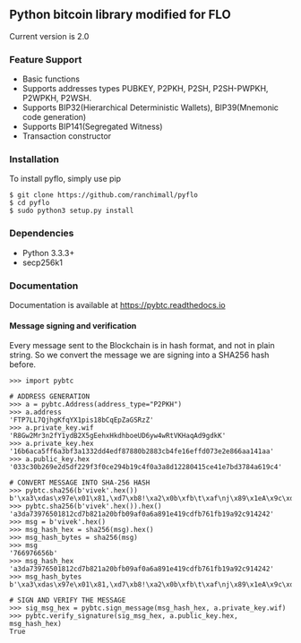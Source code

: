 ## Python bitcoin library modified for FLO

Current version is 2.0


### Feature Support

* Basic functions
* Supports addresses types PUBKEY, P2PKH, P2SH, P2SH-PWPKH, P2WPKH, P2WSH.
* Supports BIP32(Hierarchical Deterministic Wallets), BIP39(Mnemonic code generation)
* Supports BIP141(Segregated Witness)
* Transaction constructor


### Installation

To install pyflo, simply use pip

    $ git clone https://github.com/ranchimall/pyflo
    $ cd pyflo
    $ sudo python3 setup.py install
    
### Dependencies

* Python 3.3.3+
* secp256k1


### Documentation

Documentation is available at https://pybtc.readthedocs.io

#### Message signing and verification 

Every message sent to the Blockchain is in hash format, and not in plain string. So we convert the message we are signing into a SHA256 hash before. 

```
>>> import pybtc

# ADDRESS GENERATION 
>>> a = pybtc.Address(address_type="P2PKH")
>>> a.address
'FTP7LL7QjhgKfqYX1pis18bCqEpZaGSRzZ'
>>> a.private_key.wif
'R8Gw2Mr3n2fY1ydB2X5gEehxHkdhboeUD6yw4wRtVKHaqAd9gdkK'
>>> a.private_key.hex
'16b6aca5ff6a3bf3a1332dd4edf87880b2883cb4fe16effd073e2e866aa141aa'
>>> a.public_key.hex
'033c30b269e2d5df229f3f0ce294b19c4f0a3a8d12280415ce41e7bd3784a619c4'

# CONVERT MESSAGE INTO SHA-256 HASH 
>>> pybtc.sha256(b'vivek'.hex())
b'\xa3\xdas\x97e\x01\x81,\xd7\xb8!\xa2\x0b\xfb\t\xaf\nj\x89\x1eA\x9c\xdf\xb7a\xfb\x19\xa9,\x91BB'
>>> pybtc.sha256(b'vivek'.hex()).hex()
'a3da73976501812cd7b821a20bfb09af0a6a891e419cdfb761fb19a92c914242'
>>> msg = b'vivek'.hex()
>>> msg_hash_hex = sha256(msg).hex()
>>> msg_hash_bytes = sha256(msg)
>>> msg
'766976656b'
>>> msg_hash_hex
'a3da73976501812cd7b821a20bfb09af0a6a891e419cdfb761fb19a92c914242'
>>> msg_hash_bytes
b'\xa3\xdas\x97e\x01\x81,\xd7\xb8!\xa2\x0b\xfb\t\xaf\nj\x89\x1eA\x9c\xdf\xb7a\xfb\x19\xa9,\x91BB'

# SIGN AND VERIFY THE MESSAGE 
>>> sig_msg_hex = pybtc.sign_message(msg_hash_hex, a.private_key.wif)
>>> pybtc.verify_signature(sig_msg_hex, a.public_key.hex, msg_hash_hex)
True
```



